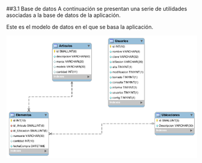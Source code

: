 ##3.1 Base de datos
A continuación se presentan una serie de utilidades asociadas a la base de datos de la aplicación.

Este es el modelo de datos en el que se basa la aplicación.

![modelo](img/modelo.png)
